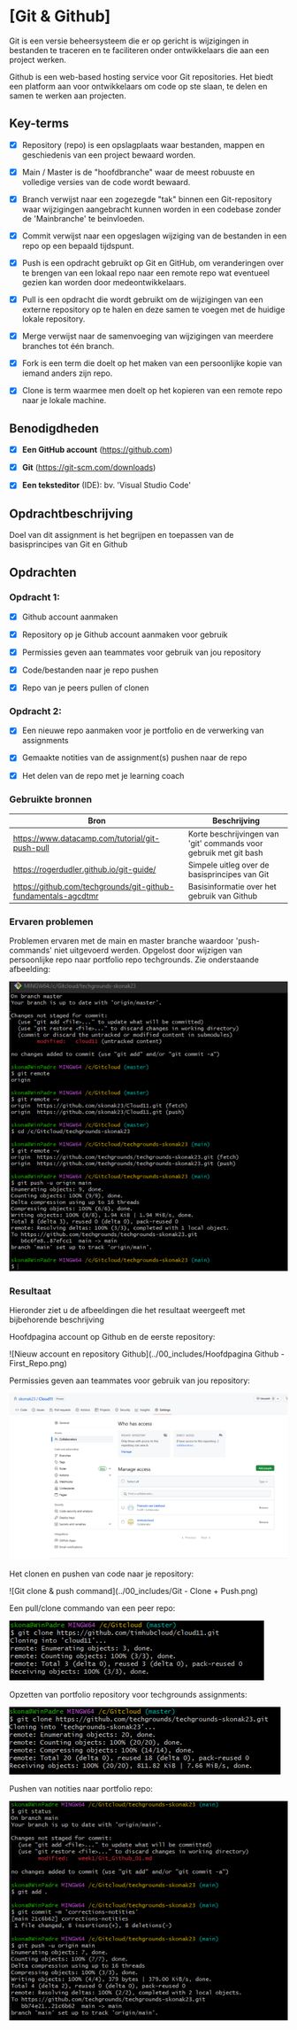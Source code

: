 # [Git & Github]

Git is een versie beheersysteem die er op gericht is wijzigingen in bestanden te traceren en te faciliteren onder ontwikkelaars die aan een project werken.
 
Github is een web-based hosting service voor Git repositories. Het biedt een platform aan voor ontwikkelaars om code op ste slaan, te delen en samen te werken aan projecten. 

## Key-terms

- [x] Repository (repo) is een opslagplaats waar bestanden, mappen en geschiedenis van een project bewaard worden.
- [x] Main / Master is de "hoofdbranche" waar de meest robuuste en volledige versies van de code wordt bewaard.
- [x] Branch verwijst naar een zogezegde "tak" binnen een Git-repository waar wijzigingen aangebracht kunnen worden in een codebase zonder de 'Mainbranche' te beinvloeden.
- [x] Commit verwijst naar een opgeslagen wijziging van de bestanden in een repo op een bepaald tijdspunt. 
- [x] Push is een opdracht gebruikt op Git en GitHub, om veranderingen over te brengen van een lokaal repo naar een remote repo wat eventueel gezien kan worden door medeontwikkelaars.
- [x] Pull is een opdracht die wordt gebruikt om de wijzigingen van een externe repository op te halen en deze samen te voegen met de huidige lokale repository.
- [x] Merge verwijst naar de samenvoeging van wijzigingen van meerdere branches tot één branch.
- [x] Fork is een term die doelt op het maken van een persoonlijke kopie van iemand anders zijn repo.
- [x] Clone is term waarmee men doelt op het kopieren van een remote repo naar je lokale machine.


## Benodigdheden

- [x] <strong>Een GitHub account</strong> (https://github.com)
- [x] <strong>Git</strong> (https://git-scm.com/downloads)
- [x] <strong>Een teksteditor</strong> (IDE): bv. 'Visual Studio Code'


## Opdrachtbeschrijving

Doel van dit assignment is het begrijpen en toepassen van de basisprincipes van Git en Github

## Opdrachten

### Opdracht 1:

- [x] Github account aanmaken
- [x] Repository op je Github account aanmaken voor gebruik
- [x] Permissies geven aan teammates voor gebruik van jou repository
- [x] Code/bestanden naar je repo pushen
- [x] Repo van je peers pullen of clonen


### Opdracht 2:

- [x] Een nieuwe repo aanmaken voor je portfolio en de verwerking van assignments
- [x] Gemaakte notities van de assignment(s) pushen naar de repo
- [x] Het delen van de repo met je learning coach   


### Gebruikte bronnen

| Bron      | Beschrijving |
| ----------- | ----------- |
| https://www.datacamp.com/tutorial/git-push-pull     | Korte beschrijvingen van 'git' commands voor gebruik met git bash       |
| https://rogerdudler.github.io/git-guide/   | Simpele uitleg over de basisprincipes van Git        |
| https://github.com/techgrounds/git-github-fundamentals-agcdtmr | Basisinformatie over het gebruik van Github |



### Ervaren problemen

Problemen ervaren met de main en master branche waardoor 'push-commands' niet uitgevoerd werden. Opgelost door wijzigen van persoonlijke repo naar portfolio repo techgrounds. Zie onderstaande afbeelding:

![change-origin-to-push-correct-remote](../00_includes/Change-origin-to-push-correct-remote.png)


### Resultaat
Hieronder ziet u de afbeeldingen die het resultaat weergeeft met bijbehorende beschrijving

Hoofdpagina account op Github en de eerste repository:

![Nieuw account en repository Github](../00_includes/Hoofdpagina Github - First_Repo.png)

Permissies geven aan teammates voor gebruik van jou repository:

![Collaborators-added](../00_includes/Added-collaborators.png)

Het clonen en pushen van code naar je repository:

![Git clone & push command](../00_includes/Git - Clone + Push.png)

Een pull/clone commando van een peer repo:

![Git pull command from peer repo](../00_includes/Pull-rep-peer.png)

Opzetten van portfolio repository voor techgrounds assignments:

![Git clone - techgrounds portfolio repo](../00_includes/new-rep-portfolio.png)

Pushen van notities naar portfolio repo:

![Git push - notities naar week1 folder](../00_includes/notities-push.png)










 
